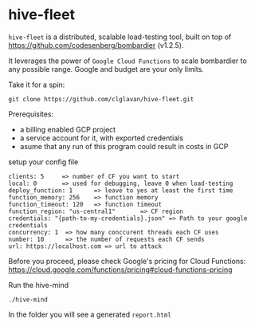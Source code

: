 # hive-fleet

 `hive-fleet` is a distributed, scalable load-testing tool, built on top of https://github.com/codesenberg/bombardier (v1.2.5).

It leverages the power of `Google Cloud Functions` to scale bombardier to any possible range. Google and budget are your only limits.

Take it for a spin:

    git clone https://github.com/clglavan/hive-fleet.git

Prerequisites:
- a billing enabled GCP project
- a service account for it, with exported credentials
- asume that any run of this program could result in costs in GCP

setup your config file 

    clients: 5     => number of CF you want to start
    local: 0       => used for debugging, leave 0 when load-testing
    deploy_function: 1      => leave to yes at least the first time
    function_memory: 256    => function memory
    function_timeout: 120   => function timeout
    function_region: "us-central1"       => CF region
    credentials: "{path-to-my-credentials}.json" => Path to your google credentials
    concurrency: 1  => how many conccurent threads each CF uses 
    number: 10      => the number of requests each CF sends
    url: https://localhost.com => url to attack

Before you proceed, please check Google's pricing for Cloud Functions: https://cloud.google.com/functions/pricing#cloud-functions-pricing

Run the hive-mind

    ./hive-mind

In the folder you will see a generated `report.html`

